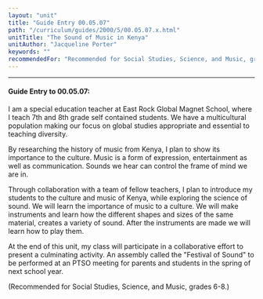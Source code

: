 ```yaml
---
layout: "unit"
title: "Guide Entry 00.05.07"
path: "/curriculum/guides/2000/5/00.05.07.x.html"
unitTitle: "The Sound of Music in Kenya"
unitAuthor: "Jacqueline Porter"
keywords: ""
recommendedFor: "Recommended for Social Studies, Science, and Music, grades 6-8."
---
```

<body>
<hr/>
 <h4>
  Guide Entry to 00.05.07:
 </h4>
 I am a special education teacher at East Rock Global Magnet School, where I teach 7th and 8th grade self contained students.  We have a multicultural population making our focus on global studies appropriate and essential to teaching diversity.
 <p>
  By researching the history of music from Kenya, I plan to show its importance to the culture.  Music is a form of expression, entertainment as well as communication.  Sounds we hear can control the frame of mind we are in.
 </p>
 <p>
  Through collaboration with a team of fellow teachers, I plan to introduce my students to the culture and music of  Kenya, while exploring the science of sound.  We will learn the importance of music to a culture.  We will make instruments and learn how the different shapes and sizes of the same material, creates a variety of sound.  After the instruments are made we will learn how to play them.
 </p>
 <p>
  At the end of this unit, my class will participate in a collaborative effort to present a culminating activity.  An assembly called the "Festival of Sound" to be performed at an PTSO meeting for parents and students in the spring of next school year.
 </p>
 <p>
  (Recommended for Social Studies, Science, and Music, grades 6-8.)
 </p>

</body>